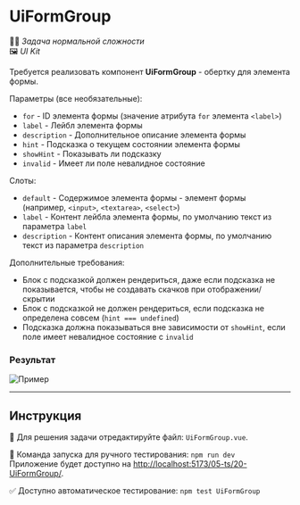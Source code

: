 # UiFormGroup

👷🏻 _Задача нормальной сложности_\
🖼️ _UI Kit_

<!--start_statement-->

Требуется реализовать компонент **UiFormGroup** - обертку для элемента формы.

Параметры (все необязательные):

- `for` - ID элемента формы (значение атрибута `for` элемента `<label>`)
- `label` - Лейбл элемента формы
- `description` - Дополнительное описание элемента формы
- `hint` - Подсказка о текущем состоянии элемента формы
- `showHint` - Показывать ли подсказку
- `invalid` - Имеет ли поле невалидное состояние

Слоты:

- `default` - Содержимое элемента формы - элемент формы (например, `<input>`, `<textarea>`, `<select>`)
- `label` - Контент лейбла элемента формы, по умолчанию текст из параметра `label`
- `description` - Контент описания элемента формы, по умолчанию текст из параметра `description`

Дополнительные требования:

- Блок с подсказкой должен рендериться, даже если подсказка не показывается, чтобы не создавать скачков при отображении/скрытии
- Блок с подсказкой не должен рендериться, если подсказка не определена совсем (`hint === undefined`)
- Подсказка должна показываться вне зависимости от `showHint`, если поле имеет невалидное состояние c `invalid`

### Результат

<img src="https://i.imgur.com/GTJpv9A.png" alt="Пример" />

<!--end_statement-->

---

## Инструкция

📝 Для решения задачи отредактируйте файл: `UiFormGroup.vue`.

🚀 Команда запуска для ручного тестирования: `npm run dev`\
Приложение будет доступно
на [http://localhost:5173/05-ts/20-UiFormGroup/](http://localhost:5173/05-ts/20-UiFormGroup/).

✅ Доступно автоматическое тестирование: `npm test UiFormGroup`
